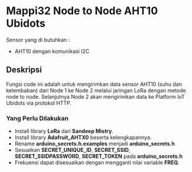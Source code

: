# Mappi32 Node to Node AHT10 Ubidots

Sensor yang di butuhkan :
* AHT10 dengan komunikasi I2C

## Deskripsi

Fungsi code ini adalah untuk mengirimkan data sensor AHT10 (suhu dan kelembaban) dari Node 1 ke Node 2 melalui jaringan LoRa dengan metode node to node. Selanjutnya Node 2 akan mengirimkan data ke Platform IoT Ubidots via protokol HTTP.

### Yang Perlu Dilakukan

* Install library **LoRa** dari **Sandeep Mistry**.
* Install library **Adafruit_AHTX0** beserta kelengkapannya.
* Rename **arduino_secrets.h.examples** menjadi **arduino_secrets.h**
* Sesuaikan **SECRET_UNIQUE_ID**, **SECRET_SSID**, **SECRET_SSIDPASSWORD**, **SECRET_TOKEN** pada **arduino_secrets.h**
* Frekuensi dapat disesuaikan dengan mengganti nilai variable **FREQ**.